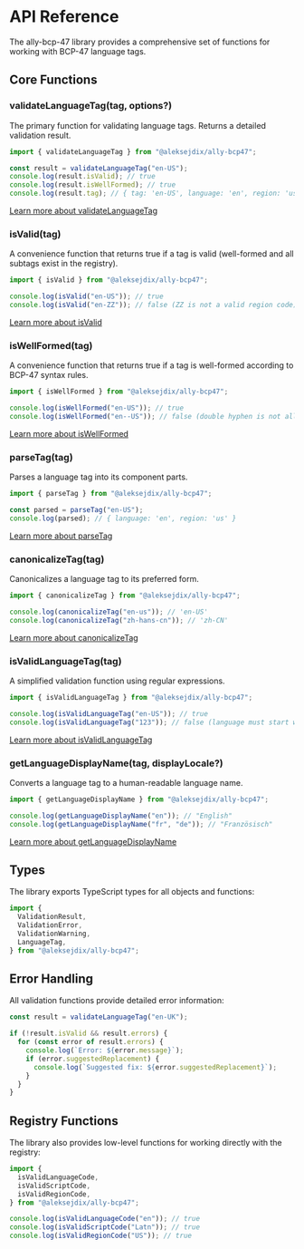 # API Reference

The ally-bcp-47 library provides a comprehensive set of functions for working with BCP-47 language tags.

## Core Functions

### validateLanguageTag(tag, options?)

The primary function for validating language tags. Returns a detailed validation result.

```typescript
import { validateLanguageTag } from "@aleksejdix/ally-bcp47";

const result = validateLanguageTag("en-US");
console.log(result.isValid); // true
console.log(result.isWellFormed); // true
console.log(result.tag); // { tag: 'en-US', language: 'en', region: 'us' }
```

[Learn more about validateLanguageTag](/api/validate-language-tag)

### isValid(tag)

A convenience function that returns true if a tag is valid (well-formed and all subtags exist in the registry).

```typescript
import { isValid } from "@aleksejdix/ally-bcp47";

console.log(isValid("en-US")); // true
console.log(isValid("en-ZZ")); // false (ZZ is not a valid region code)
```

[Learn more about isValid](/api/is-valid)

### isWellFormed(tag)

A convenience function that returns true if a tag is well-formed according to BCP-47 syntax rules.

```typescript
import { isWellFormed } from "@aleksejdix/ally-bcp47";

console.log(isWellFormed("en-US")); // true
console.log(isWellFormed("en--US")); // false (double hyphen is not allowed)
```

[Learn more about isWellFormed](/api/is-well-formed)

### parseTag(tag)

Parses a language tag into its component parts.

```typescript
import { parseTag } from "@aleksejdix/ally-bcp47";

const parsed = parseTag("en-US");
console.log(parsed); // { language: 'en', region: 'us' }
```

[Learn more about parseTag](/api/parse-tag)

### canonicalizeTag(tag)

Canonicalizes a language tag to its preferred form.

```typescript
import { canonicalizeTag } from "@aleksejdix/ally-bcp47";

console.log(canonicalizeTag("en-us")); // 'en-US'
console.log(canonicalizeTag("zh-hans-cn")); // 'zh-CN'
```

[Learn more about canonicalizeTag](/api/canonicalize-tag)

### isValidLanguageTag(tag)

A simplified validation function using regular expressions.

```typescript
import { isValidLanguageTag } from "@aleksejdix/ally-bcp47";

console.log(isValidLanguageTag("en-US")); // true
console.log(isValidLanguageTag("123")); // false (language must start with a letter)
```

[Learn more about isValidLanguageTag](/api/is-valid-language-tag)

### getLanguageDisplayName(tag, displayLocale?)

Converts a language tag to a human-readable language name.

```typescript
import { getLanguageDisplayName } from "@aleksejdix/ally-bcp47";

console.log(getLanguageDisplayName("en")); // "English"
console.log(getLanguageDisplayName("fr", "de")); // "Französisch"
```

[Learn more about getLanguageDisplayName](/api/get-language-display-name)

## Types

The library exports TypeScript types for all objects and functions:

```typescript
import {
  ValidationResult,
  ValidationError,
  ValidationWarning,
  LanguageTag,
} from "@aleksejdix/ally-bcp47";
```

## Error Handling

All validation functions provide detailed error information:

```typescript
const result = validateLanguageTag("en-UK");

if (!result.isValid && result.errors) {
  for (const error of result.errors) {
    console.log(`Error: ${error.message}`);
    if (error.suggestedReplacement) {
      console.log(`Suggested fix: ${error.suggestedReplacement}`);
    }
  }
}
```

## Registry Functions

The library also provides low-level functions for working directly with the registry:

```typescript
import {
  isValidLanguageCode,
  isValidScriptCode,
  isValidRegionCode,
} from "@aleksejdix/ally-bcp47";

console.log(isValidLanguageCode("en")); // true
console.log(isValidScriptCode("Latn")); // true
console.log(isValidRegionCode("US")); // true
```
